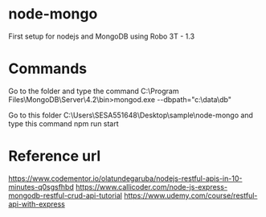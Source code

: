 # node-mongo
First setup for nodejs and MongoDB using Robo 3T - 1.3


# Commands
Go to the folder and type the command
C:\Program Files\MongoDB\Server\4.2\bin>mongod.exe --dbpath="c:\data\db"

Go to this folder
C:\Users\SESA551648\Desktop\sample\node-mongo and type this command npm run start

# Reference url
https://www.codementor.io/olatundegaruba/nodejs-restful-apis-in-10-minutes-q0sgsfhbd
https://www.callicoder.com/node-js-express-mongodb-restful-crud-api-tutorial
https://www.udemy.com/course/restful-api-with-express
